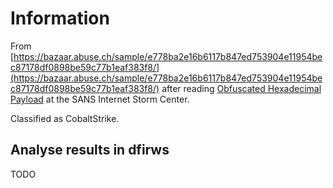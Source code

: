 # Information

From [https://bazaar.abuse.ch/sample/e778ba2e16b6117b847ed753904e11954bec87178df0898be59c77b1eaf383f8/](https://bazaar.abuse.ch/sample/e778ba2e16b6117b847ed753904e11954bec87178df0898be59c77b1eaf383f8/) after reading [Obfuscated Hexadecimal Payload](https://isc.sans.edu/diary/rss/30750) at the SANS Internet Storm Center.

Classified as CobaltStrike.

## Analyse results in dfirws

TODO
